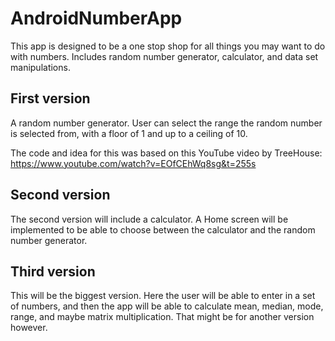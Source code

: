 # AndroidNumberApp
This app is designed to be a one stop shop for all things you may want to do with numbers. Includes random number generator, calculator, and data set manipulations.

## First version
  A random number generator. User can select the range the random number is selected from, with a floor of 1 and up to a ceiling of 10.
  
  The code and idea for this was based on this YouTube video by TreeHouse: https://www.youtube.com/watch?v=EOfCEhWq8sg&t=255s
  
## Second version

  The second version will include a calculator. A Home screen will be implemented to be able to choose between the calculator and the random number generator. 
  
## Third version

  This will be the biggest version. Here the user will be able to enter in a set of numbers, and then the app will be able to calculate mean, median, mode, range, and maybe matrix multiplication. That might be for another version however. 
